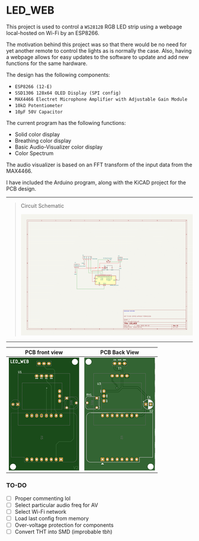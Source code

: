 # LED_WEB

This project is used to control a `WS2812B` RGB LED strip using a webpage local-hosted on Wi-Fi by an ESP8266. 

The motivation behind this project was so that there would be no need for yet another remote to control the lights as is normally the case. Also, having a webpage allows for easy updates to the software to update and add new functions for the same hardware.

The design has the following components:
- `ESP8266 (12-E)`
- `SSD1306 128x64 OLED Display (SPI config)`
- `MAX4466 Electret Microphone Amplifier with Adjustable Gain Module`
- `10kΩ Potentiometer`
- `10μF 50V Capacitor`

The current program has the following functions:
- Solid color display
- Breathing color display
- Basic Audio-Visualizer color display
- Color Spectrum

The audio visualizer is based on an FFT transform of the input data from the MAX4466.

I have included the Arduino program, along with the KiCAD project for the PCB design.

---
> Circuit Schematic
>
> ![Schematic](/images/led_web_schematic.png)

---
| PCB front view | PCB Back View |
| --- | --- |
|![PCB Front](/images/pcb_front.png)|![PCB Back](/images/pcb_back.png)|

### TO-DO

- [ ] Proper commenting lol
- [ ] Select particular audio freq for AV
- [ ] Select Wi-Fi network
- [ ] Load last config from memory
- [ ] Over-voltage protection for components
- [ ] Convert THT into SMD (improbable tbh)
